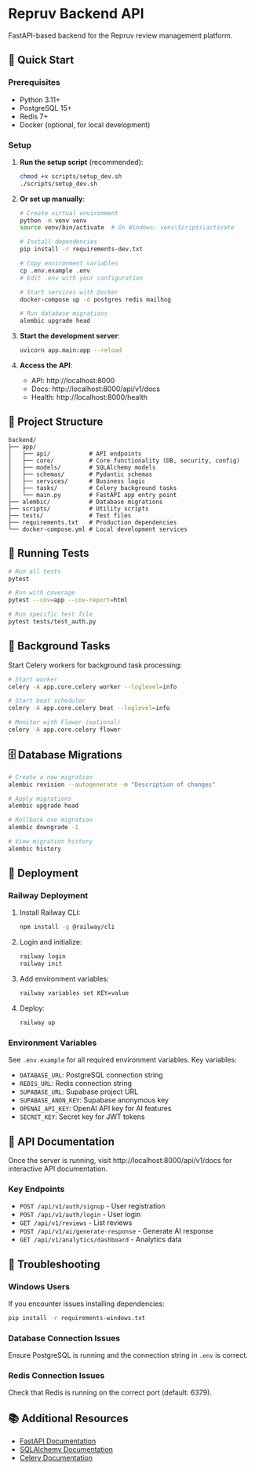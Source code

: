 # Repruv Backend API

FastAPI-based backend for the Repruv review management platform.


## 🚀 Quick Start

### Prerequisites
- Python 3.11+
- PostgreSQL 15+
- Redis 7+
- Docker (optional, for local development)

### Setup

1. **Run the setup script** (recommended):
   ```bash
   chmod +x scripts/setup_dev.sh
   ./scripts/setup_dev.sh
   ```

2. **Or set up manually**:
   ```bash
   # Create virtual environment
   python -m venv venv
   source venv/bin/activate  # On Windows: venv\Scripts\activate

   # Install dependencies
   pip install -r requirements-dev.txt

   # Copy environment variables
   cp .env.example .env
   # Edit .env with your configuration

   # Start services with Docker
   docker-compose up -d postgres redis mailhog

   # Run database migrations
   alembic upgrade head
   ```

3. **Start the development server**:
   ```bash
   uvicorn app.main:app --reload
   ```

4. **Access the API**:
   - API: http://localhost:8000
   - Docs: http://localhost:8000/api/v1/docs
   - Health: http://localhost:8000/health

## 📁 Project Structure

```
backend/
├── app/
│   ├── api/           # API endpoints
│   ├── core/          # Core functionality (DB, security, config)
│   ├── models/        # SQLAlchemy models
│   ├── schemas/       # Pydantic schemas
│   ├── services/      # Business logic
│   ├── tasks/         # Celery background tasks
│   └── main.py        # FastAPI app entry point
├── alembic/           # Database migrations
├── scripts/           # Utility scripts
├── tests/             # Test files
├── requirements.txt   # Production dependencies
└── docker-compose.yml # Local development services
```

## 🧪 Running Tests

```bash
# Run all tests
pytest

# Run with coverage
pytest --cov=app --cov-report=html

# Run specific test file
pytest tests/test_auth.py
```

## 🔧 Background Tasks

Start Celery workers for background task processing:

```bash
# Start worker
celery -A app.core.celery worker --loglevel=info

# Start beat scheduler
celery -A app.core.celery beat --loglevel=info

# Monitor with Flower (optional)
celery -A app.core.celery flower
```

## 🗄️ Database Migrations

```bash
# Create a new migration
alembic revision --autogenerate -m "Description of changes"

# Apply migrations
alembic upgrade head

# Rollback one migration
alembic downgrade -1

# View migration history
alembic history
```

## 🚀 Deployment

### Railway Deployment

1. Install Railway CLI:
   ```bash
   npm install -g @railway/cli
   ```

2. Login and initialize:
   ```bash
   railway login
   railway init
   ```

3. Add environment variables:
   ```bash
   railway variables set KEY=value
   ```

4. Deploy:
   ```bash
   railway up
   ```

### Environment Variables

See `.env.example` for all required environment variables. Key variables:

- `DATABASE_URL`: PostgreSQL connection string
- `REDIS_URL`: Redis connection string
- `SUPABASE_URL`: Supabase project URL
- `SUPABASE_ANON_KEY`: Supabase anonymous key
- `OPENAI_API_KEY`: OpenAI API key for AI features
- `SECRET_KEY`: Secret key for JWT tokens

## 📝 API Documentation

Once the server is running, visit http://localhost:8000/api/v1/docs for interactive API documentation.

### Key Endpoints

- `POST /api/v1/auth/signup` - User registration
- `POST /api/v1/auth/login` - User login
- `GET /api/v1/reviews` - List reviews
- `POST /api/v1/ai/generate-response` - Generate AI response
- `GET /api/v1/analytics/dashboard` - Analytics data

## 🐛 Troubleshooting

### Windows Users
If you encounter issues installing dependencies:
```bash
pip install -r requirements-windows.txt
```

### Database Connection Issues
Ensure PostgreSQL is running and the connection string in `.env` is correct.

### Redis Connection Issues
Check that Redis is running on the correct port (default: 6379).

## 📚 Additional Resources

- [FastAPI Documentation](https://fastapi.tiangolo.com/)
- [SQLAlchemy Documentation](https://docs.sqlalchemy.org/)
- [Celery Documentation](https://docs.celeryproject.org/)